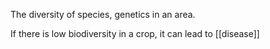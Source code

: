 The diversity of species, genetics in an area.

If there is low biodiversity in a crop, it can lead to [[disease]]